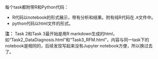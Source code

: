 每个task都附带R和Python代码：
- R代码以notebook的形式展示，带有分析和结果。附有纯R代码在`.R`文件中。
- python代码以html文件的形式。
 
 
**注：** Task 2和Task 3最开始是用R markdown生成的html，如“Task2_DataDiagnosis.html”和“Task3_RFM.html”，内容与同一task下的notebook是相同的，后续发现写起来没有Jupyter notebook方便，所以换过去了。

